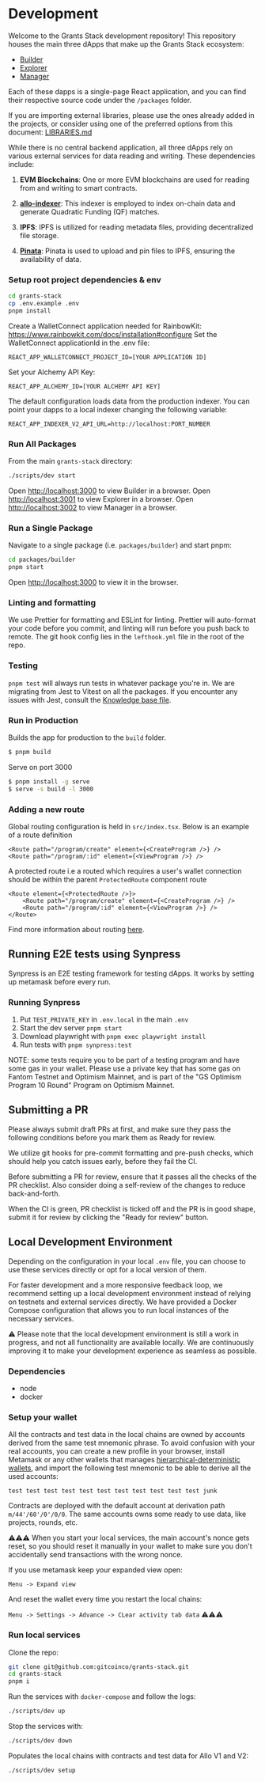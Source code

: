 # Development

Welcome to the Grants Stack development repository!
This repository houses the main three dApps that make up the Grants Stack ecosystem:

* [Builder](https://builder.gitcoin.co/)
* [Explorer](https://explorer.gitcoin.co/#/round/424/0x4473725beb9a9d503547d2fe677f4b5aa39b68f6)
* [Manager](https://manager.gitcoin.co/)

Each of these dapps is a single-page React application, and you can find their respective source code under the `/packages` folder.

If you are importing external libraries, please use the ones already added in the projects, or consider using one of the preferred options from this document: [LIBRARIES.md](./LIBRARIES.md)

While there is no central backend application, all three dApps rely on various external services for data reading and writing. These dependencies include:

1. **EVM Blockchains**: One or more EVM blockchains are used for reading from and writing to smart contracts.

2. **[allo-indexer](https://github.com/gitcoinco/allo-indexer)**: This indexer is employed to index on-chain data and generate Quadratic Funding (QF) matches.

3. **IPFS**: IPFS is utilized for reading metadata files, providing decentralized file storage.

4. **[Pinata](https://www.pinata.cloud/)**: Pinata is used to upload and pin files to IPFS, ensuring the availability of data.


### Setup root project dependencies & env

```sh
cd grants-stack
cp .env.example .env
pnpm install
```

Create a WalletConnect application needed for RainbowKit: https://www.rainbowkit.com/docs/installation#configure
Set the WalletConnect applicationId in the .env file:

```
REACT_APP_WALLETCONNECT_PROJECT_ID=[YOUR APPLICATION ID]
```

Set your Alchemy API Key:

```
REACT_APP_ALCHEMY_ID=[YOUR ALCHEMY API KEY]
```

The default configuration loads data from the production indexer.
You can point your dapps to a local indexer changing the following variable:

```
REACT_APP_INDEXER_V2_API_URL=http://localhost:PORT_NUMBER
```

### Run All Packages

From the main `grants-stack` directory:

```sh
./scripts/dev start
```

Open [http://localhost:3000](http://localhost:3000) to view Builder in a browser.
Open [http://localhost:3001](http://localhost:3001) to view Explorer in a browser.
Open [http://localhost:3002](http://localhost:3002) to view Manager in a browser.

### Run a Single Package

Navigate to a single package (i.e. `packages/builder`) and start pnpm:

```sh
cd packages/builder
pnpm start
```

Open [http://localhost:3000](http://localhost:3000) to view it in the browser.

### Linting and formatting

We use Prettier for formatting and ESLint for linting. Prettier will auto-format your code before you commit, and linting will run before you push back to remote. The git hook config lies in the `lefthook.yml` file in the root of the repo.

### Testing

`pnpm test` will always run tests in whatever package you're in. We are migrating from Jest to Vitest on all the packages. If you encounter any issues with Jest, consult the [Knowledge base file](KB.md).

### Run in Production

Builds the app for production to the `build` folder.

```sh
$ pnpm build
```

Serve on port 3000

```sh
$ pnpm install -g serve
$ serve -s build -l 3000
```

### Adding a new route

Global routing configuration is held in `src/index.tsx`. Below is an example of a route definition

```jsx=
<Route path="/program/create" element={<CreateProgram />} />
<Route path="/program/:id" element={<ViewProgram />} />
```

A protected route i.e a routed which requires a user's wallet connection should be within the parent `ProtectedRoute`
component route

```jsx=
<Route element={<ProtectedRoute />}>
    <Route path="/program/create" element={<CreateProgram />} />
    <Route path="/program/:id" element={<ViewProgram />} />
</Route>
```

Find more information about routing [here](https://reactrouter.com/docs/en/v6).

## Running E2E tests using Synpress

Synpress is an E2E testing framework for testing dApps. It works by setting up metamask before every run.

### Running Synpress

1. Put `TEST_PRIVATE_KEY` in `.env.local` in the main `.env`
2. Start the dev server `pnpm start`
3. Download playwright with `pnpm exec playwright install`
4. Run tests with `pnpm synpress:test`

NOTE: some tests require you to be part of a testing program and have some gas in your wallet. Please use a private key that has some gas on Fantom Testnet and Optimism Mainnet, and is part of the "GS Optimism Program 10 Round" Program on Optimism Mainnet.


## Submitting a PR

Please always submit draft PRs at first, and make sure they pass the following conditions before you mark them as Ready for review.

We utilize git hooks for pre-commit
formatting and pre-push checks, which should help you catch issues early, before they fail the CI.

Before submitting a PR for review, ensure that it passes all the checks of the PR checklist. Also consider doing a self-review of the changes to reduce back-and-forth.

When the CI is green, PR checklist is ticked off and the PR is in good shape, submit it for review by clicking the "Ready for review" button.

## Local Development Environment

Depending on the configuration in your local `.env` file, you can choose to use these services directly or opt for a local version of them.

For faster development and a more responsive feedback loop, we recommend setting up a local development environment instead of relying on testnets
and external services directly.
We have provided a Docker Compose configuration that allows you to run local instances of the necessary services.

⚠️ Please note that the local development environment is still a work in progress,
and not all functionality are available locally.
We are continuously improving it to make your development experience as seamless as possible.

### Dependencies

* node
* docker

### Setup your wallet

All the contracts and test data in the local chains are owned by accounts derived from the same test mnemonic phrase.
To avoid confusion with your real accounts, you can create a new profile in your browser, install Metamask or any other wallets
that manages [hierarchical-deterministic wallets](https://github.com/bitcoin/bips/blob/master/bip-0032.mediawiki), and import the following test mnemonic to be able to derive all the used accounts:

```
test test test test test test test test test test test junk
```

Contracts are deployed with the default account at derivation path `m/44'/60'/0'/0/0`.
The same accounts owns some ready to use data, like projects, rounds, etc.

⚠️⚠️⚠️
When you start your local services, the main account's nonce gets reset,
so you should reset it manually in your wallet to make sure you don't accidentally send transactions with the wrong nonce.

If you use metamask keep your expanded view open:

`Menu -> Expand view`

And reset the wallet every time you restart the local chains:

`Menu -> Settings -> Advance -> CLear activity tab data`
⚠️⚠️⚠️

### Run local services

Clone the repo:

```sh
git clone git@github.com:gitcoinco/grants-stack.git
cd grants-stack
pnpm i
```

Run the services with `docker-compose` and follow the logs:

```sh
./scripts/dev up
```

Stop the services with:

```sh
./scripts/dev down
```

Populates the local chains with contracts and test data for Allo V1 and V2:

```sh
./scripts/dev setup
```
